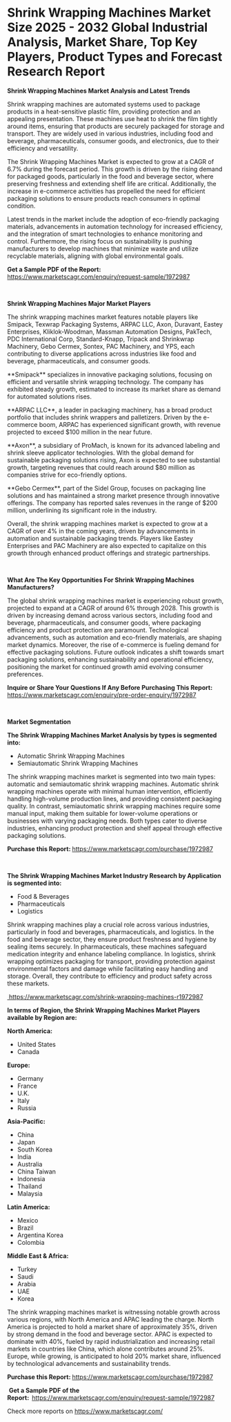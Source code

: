 <p><h1>Shrink Wrapping Machines Market Size 2025 - 2032 Global Industrial Analysis, Market Share, Top Key Players, Product Types and Forecast Research Report</h1></p><p><strong>Shrink Wrapping Machines Market Analysis and Latest Trends</strong></p>
<p><p>Shrink wrapping machines are automated systems used to package products in a heat-sensitive plastic film, providing protection and an appealing presentation. These machines use heat to shrink the film tightly around items, ensuring that products are securely packaged for storage and transport. They are widely used in various industries, including food and beverage, pharmaceuticals, consumer goods, and electronics, due to their efficiency and versatility.</p><p>The Shrink Wrapping Machines Market is expected to grow at a CAGR of 6.7% during the forecast period. This growth is driven by the rising demand for packaged goods, particularly in the food and beverage sector, where preserving freshness and extending shelf life are critical. Additionally, the increase in e-commerce activities has propelled the need for efficient packaging solutions to ensure products reach consumers in optimal condition.</p><p>Latest trends in the market include the adoption of eco-friendly packaging materials, advancements in automation technology for increased efficiency, and the integration of smart technologies to enhance monitoring and control. Furthermore, the rising focus on sustainability is pushing manufacturers to develop machines that minimize waste and utilize recyclable materials, aligning with global environmental goals.</p></p>
<p><strong>Get a Sample PDF of the Report:&nbsp;</strong> <a href="https://www.marketscagr.com/enquiry/request-sample/1972987?utm_campaign=1902&utm_medium=2&utm_source=Github&utm_content=ia&utm_term=23022025&utm_id=shrink-wrapping-machines">https://www.marketscagr.com/enquiry/request-sample/1972987</a></p>
<p>&nbsp;</p>
<p><strong>Shrink Wrapping Machines Major Market Players</strong></p>
<p><p>The shrink wrapping machines market features notable players like Smipack, Texwrap Packaging Systems, ARPAC LLC, Axon, Duravant, Eastey Enterprises, Kliklok-Woodman, Massman Automation Designs, PakTech, PDC International Corp, Standard-Knapp, Tripack and Shrinkwrap Machinery, Gebo Cermex, Sontex, PAC Machinery, and YPS, each contributing to diverse applications across industries like food and beverage, pharmaceuticals, and consumer goods.</p><p>**Smipack** specializes in innovative packaging solutions, focusing on efficient and versatile shrink wrapping technology. The company has exhibited steady growth, estimated to increase its market share as demand for automated solutions rises.</p><p>**ARPAC LLC**, a leader in packaging machinery, has a broad product portfolio that includes shrink wrappers and palletizers. Driven by the e-commerce boom, ARPAC has experienced significant growth, with revenue projected to exceed $100 million in the near future.</p><p>**Axon**, a subsidiary of ProMach, is known for its advanced labeling and shrink sleeve applicator technologies. With the global demand for sustainable packaging solutions rising, Axon is expected to see substantial growth, targeting revenues that could reach around $80 million as companies strive for eco-friendly options.</p><p>**Gebo Cermex**, part of the Sidel Group, focuses on packaging line solutions and has maintained a strong market presence through innovative offerings. The company has reported sales revenues in the range of $200 million, underlining its significant role in the industry.</p><p>Overall, the shrink wrapping machines market is expected to grow at a CAGR of over 4% in the coming years, driven by advancements in automation and sustainable packaging trends. Players like Eastey Enterprises and PAC Machinery are also expected to capitalize on this growth through enhanced product offerings and strategic partnerships.</p></p>
<p>&nbsp;</p>
<p><strong>What Are The Key Opportunities For Shrink Wrapping Machines Manufacturers?</strong></p>
<p><p>The global shrink wrapping machines market is experiencing robust growth, projected to expand at a CAGR of around 6% through 2028. This growth is driven by increasing demand across various sectors, including food and beverage, pharmaceuticals, and consumer goods, where packaging efficiency and product protection are paramount. Technological advancements, such as automation and eco-friendly materials, are shaping market dynamics. Moreover, the rise of e-commerce is fueling demand for effective packaging solutions. Future outlook indicates a shift towards smart packaging solutions, enhancing sustainability and operational efficiency, positioning the market for continued growth amid evolving consumer preferences.</p></p>
<p><strong>Inquire or Share Your Questions If Any Before Purchasing This Report:</strong> <a href="https://www.marketscagr.com/enquiry/pre-order-enquiry/1972987?utm_campaign=1902&utm_medium=2&utm_source=Github&utm_content=ia&utm_term=23022025&utm_id=shrink-wrapping-machines">https://www.marketscagr.com/enquiry/pre-order-enquiry/1972987</a></p>
<p>&nbsp;</p>
<p><strong>Market Segmentation</strong></p>
<p><strong>The Shrink Wrapping Machines Market Analysis by types is segmented into:</strong></p>
<p><ul><li>Automatic Shrink Wrapping Machines</li><li>Semiautomatic Shrink Wrapping Machines</li></ul></p>
<p><p>The shrink wrapping machines market is segmented into two main types: automatic and semiautomatic shrink wrapping machines. Automatic shrink wrapping machines operate with minimal human intervention, efficiently handling high-volume production lines, and providing consistent packaging quality. In contrast, semiautomatic shrink wrapping machines require some manual input, making them suitable for lower-volume operations or businesses with varying packaging needs. Both types cater to diverse industries, enhancing product protection and shelf appeal through effective packaging solutions.</p></p>
<p><strong>Purchase this Report:&nbsp;</strong><a href="https://www.marketscagr.com/purchase/1972987?utm_campaign=1902&utm_medium=2&utm_source=Github&utm_content=ia&utm_term=23022025&utm_id=shrink-wrapping-machines">https://www.marketscagr.com/purchase/1972987</a></p>
<p>&nbsp;</p>
<p><strong>The Shrink Wrapping Machines Market Industry Research by Application is segmented into:</strong></p>
<p><ul><li>Food & Beverages</li><li>Pharmaceuticals</li><li>Logistics</li></ul></p>
<p><p>Shrink wrapping machines play a crucial role across various industries, particularly in food and beverages, pharmaceuticals, and logistics. In the food and beverage sector, they ensure product freshness and hygiene by sealing items securely. In pharmaceuticals, these machines safeguard medication integrity and enhance labeling compliance. In logistics, shrink wrapping optimizes packaging for transport, providing protection against environmental factors and damage while facilitating easy handling and storage. Overall, they contribute to efficiency and product safety across these markets.</p></p>
<p><a href="https://www.marketscagr.com/shrink-wrapping-machines-r1972987?utm_campaign=1902&utm_medium=2&utm_source=Github&utm_content=ia&utm_term=23022025&utm_id=shrink-wrapping-machines">&nbsp;https://www.marketscagr.com/shrink-wrapping-machines-r1972987</a></p>
<p><strong>In terms of Region, the Shrink Wrapping Machines Market Players available by Region are:</strong></p>
<p>
    <p> <strong> North America: </strong>
        <ul>
            <li>United States</li>
            <li>Canada</li>
        </ul>
        </p> 
    <p> <strong> Europe: </strong>
        <ul>
            <li>Germany</li>
            <li>France</li>
            <li>U.K.</li>
            <li>Italy</li>
            <li>Russia</li>
        </ul>
        </p> 
    <p> <strong> Asia-Pacific: </strong>
        <ul>
            <li>China</li>
            <li>Japan</li>
            <li>South Korea</li>
            <li>India</li>
            <li>Australia</li>
            <li>China Taiwan</li>
            <li>Indonesia</li>
            <li>Thailand</li>
            <li>Malaysia</li>
        </ul>
        </p> 
    <p> <strong> Latin America: </strong>
        <ul>
            <li>Mexico</li>
            <li>Brazil</li>
            <li>Argentina Korea</li>
            <li>Colombia</li>
        </ul>
        </p> 
    <p> <strong> Middle East & Africa: </strong>
        <ul>
            <li>Turkey</li>
            <li>Saudi</li>
            <li>Arabia</li>
            <li>UAE</li>
            <li>Korea</li>
        </ul>
    </p>
    </p>
<p><p>The shrink wrapping machines market is witnessing notable growth across various regions, with North America and APAC leading the charge. North America is projected to hold a market share of approximately 35%, driven by strong demand in the food and beverage sector. APAC is expected to dominate with 40%, fueled by rapid industrialization and increasing retail markets in countries like China, which alone contributes around 25%. Europe, while growing, is anticipated to hold 20% market share, influenced by technological advancements and sustainability trends.</p></p>
<p><strong>Purchase this Report: </strong><a href="https://www.marketscagr.com/purchase/1972987?utm_campaign=1902&utm_medium=2&utm_source=Github&utm_content=ia&utm_term=23022025&utm_id=shrink-wrapping-machines">https://www.marketscagr.com/purchase/1972987</a></p>
<p>&nbsp;<strong>Get a Sample PDF of the Report:&nbsp;&nbsp;</strong><a href="https://www.marketscagr.com/enquiry/request-sample/1972987?utm_campaign=1902&utm_medium=2&utm_source=Github&utm_content=ia&utm_term=23022025&utm_id=shrink-wrapping-machines">https://www.marketscagr.com/enquiry/request-sample/1972987</a></p>
<p><strong></strong></p>
<p>Check more reports on <a href="https://www.marketscagr.com/?utm_campaign=1902&utm_medium=2&utm_source=Github&utm_content=ia&utm_term=23022025&utm_id=shrink-wrapping-machines">https://www.marketscagr.com/</a></p>
